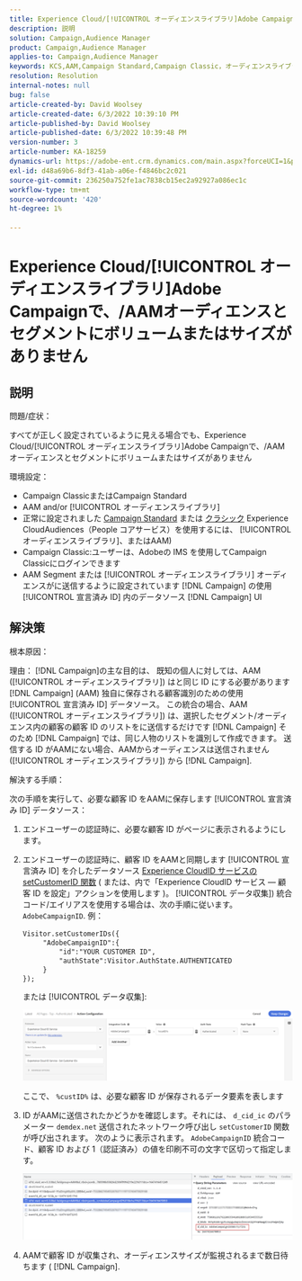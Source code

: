 ```yaml
---
title: Experience Cloud/[!UICONTROL オーディエンスライブラリ]Adobe Campaignで、/AAMオーディエンスとセグメントにボリュームまたはサイズがありません
description: 説明
solution: Campaign,Audience Manager
product: Campaign,Audience Manager
applies-to: Campaign,Audience Manager
keywords: KCS,AAM,Campaign Standard,Campaign Classic，オーディエンスライブラリ，People コアサービス，Experience Cloudオーディエンス
resolution: Resolution
internal-notes: null
bug: false
article-created-by: David Woolsey
article-created-date: 6/3/2022 10:39:10 PM
article-published-by: David Woolsey
article-published-date: 6/3/2022 10:39:48 PM
version-number: 3
article-number: KA-18259
dynamics-url: https://adobe-ent.crm.dynamics.com/main.aspx?forceUCI=1&pagetype=entityrecord&etn=knowledgearticle&id=6e0f65f7-8de3-ec11-bb3d-000d3a33d117
exl-id: d48a69b6-8df3-41ab-a06e-f4846bc2c021
source-git-commit: 236250a752fe1ac7838cb15ec2a92927a086ec1c
workflow-type: tm+mt
source-wordcount: '420'
ht-degree: 1%

---
```


# Experience Cloud/[!UICONTROL オーディエンスライブラリ]Adobe Campaignで、/AAMオーディエンスとセグメントにボリュームまたはサイズがありません

## 説明

問題/症状：

すべてが正しく設定されているように見える場合でも、Experience Cloud/[!UICONTROL オーディエンスライブラリ]Adobe Campaignで、/AAMオーディエンスとセグメントにボリュームまたはサイズがありません

環境設定：

- Campaign ClassicまたはCampaign Standard
- AAM and/or [!UICONTROL オーディエンスライブラリ]
- 正常に設定されました [Campaign Standard](https://experienceleague.adobe.com/docs/campaign-standard/using/integrating-with-adobe-cloud/working-with-campaign-and-audience-manager-or-people-core-service/provisioning-and-configuring-integration-with-audience-manager-or-people-core-service.html?lang=en) または [クラシック](https://experienceleague.adobe.com/docs/campaign-classic/using/integrating-with-adobe-experience-cloud/audience-sharing/configuring-shared-audiences-integration-in-adobe-campaign.html?lang=en) Experience CloudAudiences（People コアサービス）を使用するには、 [!UICONTROL オーディエンスライブラリ]、またはAAM)
- Campaign Classic:ユーザーは、Adobeの IMS を使用してCampaign Classicにログインできます
- AAM Segment または [!UICONTROL オーディエンスライブラリ] オーディエンスがに送信するように設定されています [!DNL Campaign] の使用 [!UICONTROL 宣言済み ID] 内のデータソース [!DNL Campaign] UI

## 解決策

根本原因：

理由： [!DNL Campaign]の主な目的は、 既知の個人に対しては、AAM ([!UICONTROL オーディエンスライブラリ]) はと同じ ID にする必要があります [!DNL Campaign] (AAM) 独自に保存される顧客識別のための使用 [!UICONTROL 宣言済み ID] データソース。 この統合の場合、AAM ([!UICONTROL オーディエンスライブラリ]) は、選択したセグメント/オーディエンス内の顧客の顧客 ID のリストをに送信するだけです [!DNL Campaign] そのため [!DNL Campaign] では、同じ人物のリストを識別して作成できます。 送信する ID がAAMにない場合、AAMからオーディエンスは送信されません ([!UICONTROL オーディエンスライブラリ]) から [!DNL Campaign].

解決する手順：

次の手順を実行して、必要な顧客 ID をAAMに保存します [!UICONTROL 宣言済み ID] データソース：

1. エンドユーザーの認証時に、必要な顧客 ID がページに表示されるようにします。
1. エンドユーザーの認証時に、顧客 ID をAAMと同期します [!UICONTROL 宣言済み ID] を介したデータソース [Experience CloudID サービスの setCustomerID 関数](https://experienceleague.adobe.com/docs/id-service/using/id-service-api/methods/setcustomerids.html?lang=en) ( または、内で「Experience CloudID サービス — 顧客 ID を設定」アクションを使用します )。 [!UICONTROL データ収集]) 統合コード/エイリアスを使用する場合は、次の手順に従います。 `AdobeCampaignID`. 例：

   ```
   Visitor.setCustomerIDs({
        "AdobeCampaignID":{ 
            "id":"YOUR CUSTOMER ID", 
            "authState":Visitor.AuthState.AUTHENTICATED 
        } 
   });
   ```

   または [!UICONTROL データ収集]:

   ![](assets/4e9305cf-76a5-ec11-983f-0022480b028f.png)

   ここで、 `%custID%` は、必要な顧客 ID が保存されるデータ要素を表します

1. ID がAAMに送信されたかどうかを確認します。それには、 `d_cid_ic` のパラメーター `demdex.net` 送信されたネットワーク呼び出し `setCustomerID` 関数が呼び出されます。 次のように表示されます。 `AdobeCampaignID` 統合コード、顧客 ID および 1（認証済み）の値を印刷不可の文字で区切って指定します。

   ![](assets/4f9305cf-76a5-ec11-983f-0022480b028f.png)

1. AAMで顧客 ID が収集され、オーディエンスサイズが監視されるまで数日待ちます ( [!DNL Campaign].
